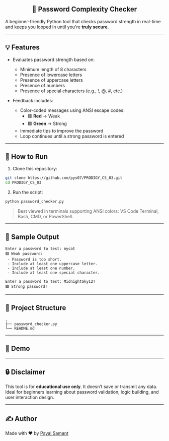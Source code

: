 <h2 align="center">🔐 Password Complexity Checker</h2>
  
A beginner-friendly Python tool that checks password strength in real-time and keeps you looped in until you're **truly secure**.

---

## 💡 Features

* Evaluates password strength based on:
  * Minimum length of 8 characters
  * Presence of lowercase letters
  * Presence of uppercase letters
  * Presence of numbers
  * Presence of special characters (e.g., !, @, #, etc.)
  
* Feedback includes:
  * Color-coded messages using ANSI escape codes:
    * 🟥 **Red** → Weak
    * 🟩 **Green** → Strong
  * Immediate tips to improve the password
  * Loop continues until a strong password is entered

---

## 🚀 How to Run

1. Clone this repository:

```bash
git clone https://github.com/pys07/PRODIGY_CS_03.git
cd PRODIGY_CS_03
````

2. Run the script:

```bash
python password_checker.py
```

> Best viewed in terminals supporting ANSI colors: VS Code Terminal, Bash, CMD, or PowerShell.

---

## 🧪 Sample Output

```
Enter a password to test: mycat
🟥 Weak password:
 - Password is too short.
 - Include at least one uppercase letter.
 - Include at least one number.
 - Include at least one special character.

Enter a password to test: MidnightSky12!
🟩 Strong password!
```

---

## 📁 Project Structure

```
.
├── password_checker.py
└── README.md
```

---

## 📸 Demo


---

## 🔒 Disclaimer

This tool is for **educational use only**. It doesn’t save or transmit any data. Ideal for beginners learning about password validation, logic building, and user interaction design.

---

## ✍️ Author

Made with ❤️ by [Payal Samant](https://github.com/pys07)


